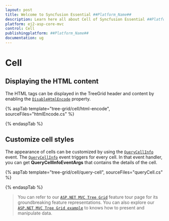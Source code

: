 ```yaml
---
layout: post
title: Welcome to Syncfusion Essential ##Platform_Name##
description: Learn here all about Cell of Syncfusion Essential ##Platform_Name## widgets based on HTML5 and jQuery.
platform: ej2-asp-core-mvc
control: Cell
publishingplatform: ##Platform_Name##
documentation: ug
---
```



# Cell

## Displaying the HTML content

The HTML tags can be displayed in the TreeGrid header and content by enabling the [`DisableHtmlEncode`](https://help.syncfusion.com/cr/cref_files/aspnetcore-js2/Syncfusion.EJ2~Syncfusion.EJ2.TreeGrid.TreeGridColumn~DisableHtmlEncode.html) property.

{% aspTab template="tree-grid/cell/html-encode", sourceFiles="htmlEncode.cs" %}

{% endaspTab %}

## Customize cell styles

The appearance of cells can be customized by using the [`QueryCellInfo`](https://help.syncfusion.com/cr/cref_files/aspnetcore-js2/Syncfusion.EJ2~Syncfusion.EJ2.TreeGrid.TreeGrid~QueryCellInfo.html) event.
The [`QueryCellInfo`](https://help.syncfusion.com/cr/cref_files/aspnetcore-js2/Syncfusion.EJ2~Syncfusion.EJ2.TreeGrid.TreeGrid~QueryCellInfo.html) event triggers for every cell. In that event handler, you can get **QueryCellInfoEventArgs** that contains the details of the cell.

{% aspTab template="tree-grid/cell/query-cell", sourceFiles="queryCell.cs" %}

{% endaspTab %}

> You can refer to our [`ASP.NET MVC Tree Grid`](https://www.syncfusion.com/aspnet-mvc-ui-controls/tree-grid) feature tour page for its groundbreaking feature representations. You can also explore our [`ASP.NET MVC Tree Grid example`](https://ej2.syncfusion.com/aspnetmvc/TreeGrid/Overview#/material) to knows how to present and manipulate data.

<!--  Auto wrap

The auto wrap allows the cell content of the treegrid to wrap to the next line when it exceeds the boundary of the cell width. The Cell Content wrapping works based on the position of white space between words.
To enable auto wrap, set the [`allowTextWrap`](https://help.syncfusion.com/cr/cref_files/aspnetcore-js2/Syncfusion.EJ2~Syncfusion.EJ2.TreeGrid.TreeGrid~AllowTextWrap.html) property to `true`.
You can configure the auto wrap mode by setting the [`textWrapSettings.wrapMode`](https://help.syncfusion.com/cr/cref_files/aspnetcore-js2/Syncfusion.EJ2~Syncfusion.EJ2.TreeGrid.TreeGrid~TextWrapSettings.html) property.

There are three types of `wrapMode`. They are:

* **`Both`**: `Both` value is set by default. Auto wrap will be enabled for both the content and the header.
* **`Header`**: Auto wrap will be enabled only for the header.
* **`Content`**: Auto wrap will be enabled only for the content.

Note: When a column width is not specified, then auto wrap of columns will be adjusted with respect to the treegrid's width.

In the following example, the `textWrapSettings.wrapMode` is set to `Content`.

{% aspTab template="tree-grid/cell/auto-wrap", sourceFiles="autoWrap.cs" %}

{% endaspTab %}

 Custom Attributes

You can customize the treegrid cells by adding a CSS class to the [`customAttribute`](https://help.syncfusion.com/cr/cref_files/aspnetcore-js2/Syncfusion.EJ2~Syncfusion.EJ2.TreeGrid.TreeGridColumn~CustomAttributes.html) property of the column.

```CSS
.e-attr {
    background: '#d7f0f4';
}
```

In the below example, we have customized the cells of `TaskID` and `StartDate` columns.

{% aspTab template="tree-grid/cell/custom-attr", sourceFiles="customAttr.cs" %}

{% endaspTab %}

 Grid Lines

The [`gridLines`](https://help.syncfusion.com/cr/cref_files/aspnetcore-js2/Syncfusion.EJ2~Syncfusion.EJ2.TreeGrid.TreeGrid~GridLines.html) have option to display cell border and it can be defined by the
[`gridLines`](https://help.syncfusion.com/cr/cref_files/aspnetcore-js2/Syncfusion.EJ2~Syncfusion.EJ2.TreeGrid.TreeGrid~GridLines.html) property.

The available modes of grid lines are:

| Modes | Actions |
|-------|---------|
| Both | Displays both the horizontal and vertical grid lines.|
| None | No grid lines are displayed.|
| Horizontal | Displays the horizontal grid lines only.|
| Vertical | Displays the vertical grid lines only.|
| Default | Displays grid lines based on the theme.|

{% aspTab template="tree-grid/cell/grid-lines", sourceFiles="gridLines.cs" %}

{% endaspTab %}

>By default, the treegrid renders with `Default` mode.

 Clip Mode

The clip mode provides options to display its overflow cell content and it can be defined by the [`columns.clipMode`](https://help.syncfusion.com/cr/cref_files/aspnetcore-js2/Syncfusion.EJ2~Syncfusion.EJ2.TreeGrid.TreeGridColumn~ClipMode.html) property.

There are three types of [`clipMode`](https://help.syncfusion.com/cr/cref_files/aspnetcore-js2/Syncfusion.EJ2~Syncfusion.EJ2.TreeGrid.TreeGridColumn~ClipMode.html). They are:

* **`Clip`**: Truncates the cell content when it overflows its area.
* **`Ellipsis`**: Displays ellipsis when the cell content overflows its area.
* **`EllipsisWithTooltip`**: Displays ellipsis when the cell content overflows its area, also it will display the tooltip while hover on ellipsis is applied.

{% aspTab template="tree-grid/cell/clip-mode", sourceFiles="clipMode.cs" %}

{% endaspTab %}

>By default, [`columns.clipMode`](https://help.syncfusion.com/cr/cref_files/aspnetcore-js2/Syncfusion.EJ2~Syncfusion.EJ2.TreeGrid.TreeGridColumn~ClipMode.html) value is `Ellipsis`.

-->